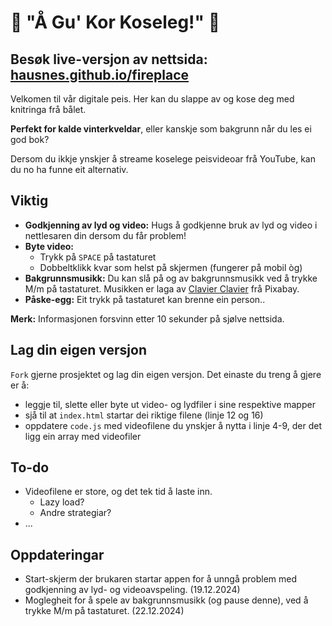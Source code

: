 # 🎄 "Å Gu' Kor Koseleg!"  🎄

## Besøk live-versjon av nettsida: [hausnes.github.io/fireplace](https://hausnes.github.io/fireplace)

Velkomen til vår digitale peis. Her kan du slappe av og kose deg med knitringa frå bålet.

**Perfekt for kalde vinterkveldar**, eller kanskje som bakgrunn når du les ei god bok?

Dersom du ikkje ynskjer å streame koselege peisvideoar frå YouTube, kan du no ha funne eit alternativ.

## Viktig

- **Godkjenning av lyd og video:** Hugs å godkjenne bruk av lyd og video i nettlesaren din dersom du får problem!
- **Byte video:**
  - Trykk på `SPACE` på tastaturet
  - Dobbeltklikk kvar som helst på skjermen (fungerer på mobil òg)
- **Bakgrunnsmusikk:** Du kan slå på og av bakgrunnsmusikk ved å trykke M/m på tastaturet. Musikken er laga av [Clavier Clavier](https://pixabay.com/users/clavier-music-16027823/?utm_source=link-attribution&utm_medium=referral&utm_campaign=music&utm_content=274333) frå Pixabay.
- **Påske-egg:** Eit trykk på tastaturet kan brenne ein person..

**Merk:** Informasjonen forsvinn etter 10 sekunder på sjølve nettsida.

## Lag din eigen versjon

`Fork` gjerne prosjektet og lag din eigen versjon. Det einaste du treng å gjere er å:
- leggje til, slette eller byte ut video- og lydfiler i sine respektive mapper
- sjå til at `index.html` startar dei riktige filene (linje 12 og 16)
- oppdatere `code.js` med videofilene du ynskjer å nytta i linje 4-9, der det ligg ein array med videofiler

## To-do

- Videofilene er store, og det tek tid å laste inn.
  - Lazy load?
  - Andre strategiar?
- ...

## Oppdateringar
- Start-skjerm der brukaren startar appen for å unngå problem med godkjenning av lyd- og videoavspeling. (19.12.2024)
- Moglegheit for å spele av bakgrunnsmusikk (og pause denne), ved å trykke M/m på tastaturet. (22.12.2024)
